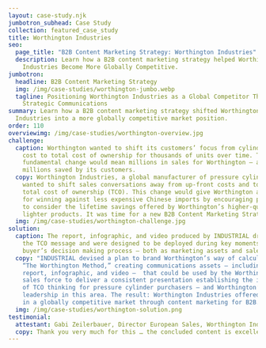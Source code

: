 ```yaml
---
layout: case-study.njk
jumbotron_subhead: Case Study
collection: featured_case_study
title: Worthington Industries
seo:
  page_title: "B2B Content Marketing Strategy: Worthington Industries"
  description: Learn how a B2B content marketing strategy helped Worthington
    Industries Become More Globally Competitive.
jumbotron:
  headline: B2B Content Marketing Strategy
  img: /img/case-studies/worthington-jumbo.webp
  tagline: Positioning Worthington Industries as a Global Competitor Through
    Strategic Communications
summary: L﻿earn how a B2B content marketing strategy shifted Worthington
  Industries into a more globally competitive market position.
order: 110
overviewimg: /img/case-studies/worthington-overview.jpg
challenge:
  caption: Worthington wanted to shift its customers’ focus from cylinder unit
    cost to total cost of ownership for thousands of units over time. This
    fundamental change would mean millions in sales for Worthington — and
    millions saved by its customers.
  copy: Worthington Industries, a global manufacturer of pressure cylinders,
    wanted to shift sales conversations away from up-front costs and toward
    total cost of ownership (TCO). This change would give Worthington a platform
    for winning against less expensive Chinese imports by encouraging prospects
    to consider the lifetime savings offered by Worthington’s higher-quality,
    lighter products. It was time for a new B2B Content Marketing Strategy.
  img: /img/case-studies/worthington-challenge.jpg
solution:
  caption: The report, infographic, and video produced by INDUSTRIAL drove home
    the TCO message and were designed to be deployed during key moments in the
    buyer’s decision making process — both as marketing assets and sales tools.
  copy: "INDUSTRIAL devised a plan to brand Worthington’s way of calculating TCO
    “The Worthington Method,” creating communications assets — including a
    report, infographic, and video —  that could be used by the Worthington
    sales force to deliver a consistent presentation establishing the importance
    of TCO thinking for pressure cylinder purchasers — and Worthington’s
    leadership in this area. The result: Worthington Industries offered more ROI
    in a globally competitive market through content marketing for B2B."
  img: /img/case-studies/worthington-solution.png
testimonial:
  attestant: Gabi Zeilerbauer, Director European Sales, Worthington Industries
  copy: Thank you very much for this … the concluded content is excellent!
---
```

